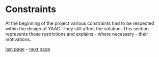 # Constraints

At the beginning of the project various constraints had to be respected within the design of YAAC. They still affect the solution. This section represents these restrictions and explains - where necessary - their motivations.

[last page](/Pages2/1.3.Stakeholders.md) - [next page](/Pages2/2.1Technical.md)